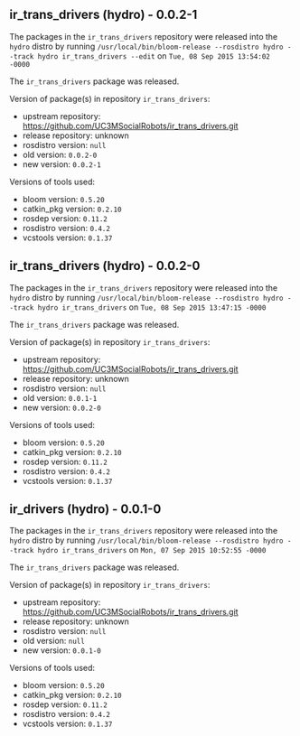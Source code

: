 ## ir_trans_drivers (hydro) - 0.0.2-1

The packages in the `ir_trans_drivers` repository were released into the `hydro` distro by running `/usr/local/bin/bloom-release --rosdistro hydro --track hydro ir_trans_drivers --edit` on `Tue, 08 Sep 2015 13:54:02 -0000`

The `ir_trans_drivers` package was released.

Version of package(s) in repository `ir_trans_drivers`:
- upstream repository: https://github.com/UC3MSocialRobots/ir_trans_drivers.git
- release repository: unknown
- rosdistro version: `null`
- old version: `0.0.2-0`
- new version: `0.0.2-1`

Versions of tools used:
- bloom version: `0.5.20`
- catkin_pkg version: `0.2.10`
- rosdep version: `0.11.2`
- rosdistro version: `0.4.2`
- vcstools version: `0.1.37`


## ir_trans_drivers (hydro) - 0.0.2-0

The packages in the `ir_trans_drivers` repository were released into the `hydro` distro by running `/usr/local/bin/bloom-release --rosdistro hydro --track hydro ir_trans_drivers` on `Tue, 08 Sep 2015 13:47:15 -0000`

The `ir_trans_drivers` package was released.

Version of package(s) in repository `ir_trans_drivers`:
- upstream repository: https://github.com/UC3MSocialRobots/ir_trans_drivers.git
- release repository: unknown
- rosdistro version: `null`
- old version: `0.0.1-1`
- new version: `0.0.2-0`

Versions of tools used:
- bloom version: `0.5.20`
- catkin_pkg version: `0.2.10`
- rosdep version: `0.11.2`
- rosdistro version: `0.4.2`
- vcstools version: `0.1.37`


## ir_drivers (hydro) - 0.0.1-0

The packages in the `ir_trans_drivers` repository were released into the `hydro` distro by running `/usr/local/bin/bloom-release --rosdistro hydro --track hydro ir_trans_drivers` on `Mon, 07 Sep 2015 10:52:55 -0000`

The `ir_trans_drivers` package was released.

Version of package(s) in repository `ir_trans_drivers`:
- upstream repository: https://github.com/UC3MSocialRobots/ir_trans_drivers.git
- release repository: unknown
- rosdistro version: `null`
- old version: `null`
- new version: `0.0.1-0`

Versions of tools used:
- bloom version: `0.5.20`
- catkin_pkg version: `0.2.10`
- rosdep version: `0.11.2`
- rosdistro version: `0.4.2`
- vcstools version: `0.1.37`
